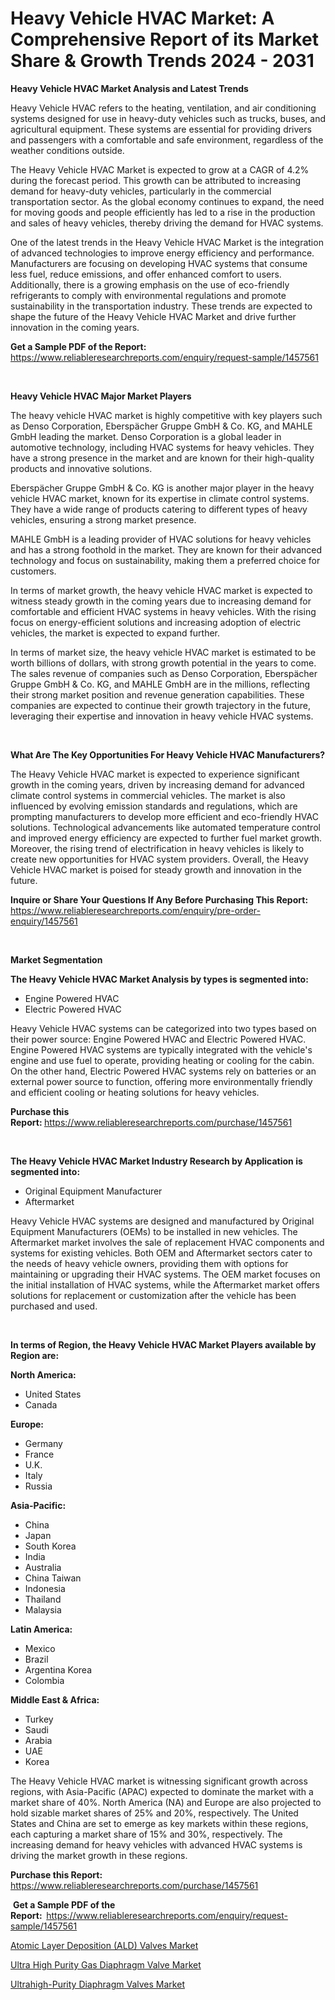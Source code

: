 <p><h1>Heavy Vehicle HVAC Market: A Comprehensive Report of its Market Share & Growth Trends 2024 - 2031</h1></p><p><strong>Heavy Vehicle HVAC Market Analysis and Latest Trends</strong></p>
<p><p>Heavy Vehicle HVAC refers to the heating, ventilation, and air conditioning systems designed for use in heavy-duty vehicles such as trucks, buses, and agricultural equipment. These systems are essential for providing drivers and passengers with a comfortable and safe environment, regardless of the weather conditions outside.</p><p>The Heavy Vehicle HVAC Market is expected to grow at a CAGR of 4.2% during the forecast period. This growth can be attributed to increasing demand for heavy-duty vehicles, particularly in the commercial transportation sector. As the global economy continues to expand, the need for moving goods and people efficiently has led to a rise in the production and sales of heavy vehicles, thereby driving the demand for HVAC systems.</p><p>One of the latest trends in the Heavy Vehicle HVAC Market is the integration of advanced technologies to improve energy efficiency and performance. Manufacturers are focusing on developing HVAC systems that consume less fuel, reduce emissions, and offer enhanced comfort to users. Additionally, there is a growing emphasis on the use of eco-friendly refrigerants to comply with environmental regulations and promote sustainability in the transportation industry. These trends are expected to shape the future of the Heavy Vehicle HVAC Market and drive further innovation in the coming years.</p></p>
<p><strong>Get a Sample PDF of the Report:&nbsp;</strong> <a href="https://www.reliableresearchreports.com/enquiry/request-sample/1457561">https://www.reliableresearchreports.com/enquiry/request-sample/1457561</a></p>
<p>&nbsp;</p>
<p><strong>Heavy Vehicle HVAC Major Market Players</strong></p>
<p><p>The heavy vehicle HVAC market is highly competitive with key players such as Denso Corporation, Eberspächer Gruppe GmbH & Co. KG, and MAHLE GmbH leading the market. Denso Corporation is a global leader in automotive technology, including HVAC systems for heavy vehicles. They have a strong presence in the market and are known for their high-quality products and innovative solutions.</p><p>Eberspächer Gruppe GmbH & Co. KG is another major player in the heavy vehicle HVAC market, known for its expertise in climate control systems. They have a wide range of products catering to different types of heavy vehicles, ensuring a strong market presence.</p><p>MAHLE GmbH is a leading provider of HVAC solutions for heavy vehicles and has a strong foothold in the market. They are known for their advanced technology and focus on sustainability, making them a preferred choice for customers.</p><p>In terms of market growth, the heavy vehicle HVAC market is expected to witness steady growth in the coming years due to increasing demand for comfortable and efficient HVAC systems in heavy vehicles. With the rising focus on energy-efficient solutions and increasing adoption of electric vehicles, the market is expected to expand further.</p><p>In terms of market size, the heavy vehicle HVAC market is estimated to be worth billions of dollars, with strong growth potential in the years to come. The sales revenue of companies such as Denso Corporation, Eberspächer Gruppe GmbH & Co. KG, and MAHLE GmbH are in the millions, reflecting their strong market position and revenue generation capabilities. These companies are expected to continue their growth trajectory in the future, leveraging their expertise and innovation in heavy vehicle HVAC systems.</p></p>
<p>&nbsp;</p>
<p><strong>What Are The Key Opportunities For Heavy Vehicle HVAC Manufacturers?</strong></p>
<p><p>The Heavy Vehicle HVAC market is expected to experience significant growth in the coming years, driven by increasing demand for advanced climate control systems in commercial vehicles. The market is also influenced by evolving emission standards and regulations, which are prompting manufacturers to develop more efficient and eco-friendly HVAC solutions. Technological advancements like automated temperature control and improved energy efficiency are expected to further fuel market growth. Moreover, the rising trend of electrification in heavy vehicles is likely to create new opportunities for HVAC system providers. Overall, the Heavy Vehicle HVAC market is poised for steady growth and innovation in the future.</p></p>
<p><strong>Inquire or Share Your Questions If Any Before Purchasing This Report:</strong> <a href="https://www.reliableresearchreports.com/enquiry/pre-order-enquiry/1457561">https://www.reliableresearchreports.com/enquiry/pre-order-enquiry/1457561</a></p>
<p>&nbsp;</p>
<p><strong>Market Segmentation</strong></p>
<p><strong>The Heavy Vehicle HVAC Market Analysis by types is segmented into:</strong></p>
<p><ul><li>Engine Powered HVAC</li><li>Electric Powered HVAC</li></ul></p>
<p><p>Heavy Vehicle HVAC systems can be categorized into two types based on their power source: Engine Powered HVAC and Electric Powered HVAC. Engine Powered HVAC systems are typically integrated with the vehicle's engine and use fuel to operate, providing heating or cooling for the cabin. On the other hand, Electric Powered HVAC systems rely on batteries or an external power source to function, offering more environmentally friendly and efficient cooling or heating solutions for heavy vehicles.</p></p>
<p><strong>Purchase this Report:&nbsp;</strong><a href="https://www.reliableresearchreports.com/purchase/1457561">https://www.reliableresearchreports.com/purchase/1457561</a></p>
<p>&nbsp;</p>
<p><strong>The Heavy Vehicle HVAC Market Industry Research by Application is segmented into:</strong></p>
<p><ul><li>Original Equipment Manufacturer</li><li>Aftermarket</li></ul></p>
<p><p>Heavy Vehicle HVAC systems are designed and manufactured by Original Equipment Manufacturers (OEMs) to be installed in new vehicles. The Aftermarket market involves the sale of replacement HVAC components and systems for existing vehicles. Both OEM and Aftermarket sectors cater to the needs of heavy vehicle owners, providing them with options for maintaining or upgrading their HVAC systems. The OEM market focuses on the initial installation of HVAC systems, while the Aftermarket market offers solutions for replacement or customization after the vehicle has been purchased and used.</p></p>
<p>&nbsp;</p>
<p><strong>In terms of Region, the Heavy Vehicle HVAC Market Players available by Region are:</strong></p>
<p>
    <p> <strong> North America: </strong>
        <ul>
            <li>United States</li>
            <li>Canada</li>
        </ul>
        </p> 
    <p> <strong> Europe: </strong>
        <ul>
            <li>Germany</li>
            <li>France</li>
            <li>U.K.</li>
            <li>Italy</li>
            <li>Russia</li>
        </ul>
        </p> 
    <p> <strong> Asia-Pacific: </strong>
        <ul>
            <li>China</li>
            <li>Japan</li>
            <li>South Korea</li>
            <li>India</li>
            <li>Australia</li>
            <li>China Taiwan</li>
            <li>Indonesia</li>
            <li>Thailand</li>
            <li>Malaysia</li>
        </ul>
        </p> 
    <p> <strong> Latin America: </strong>
        <ul>
            <li>Mexico</li>
            <li>Brazil</li>
            <li>Argentina Korea</li>
            <li>Colombia</li>
        </ul>
        </p> 
    <p> <strong> Middle East & Africa: </strong>
        <ul>
            <li>Turkey</li>
            <li>Saudi</li>
            <li>Arabia</li>
            <li>UAE</li>
            <li>Korea</li>
        </ul>
    </p>
    </p>
<p><p>The Heavy Vehicle HVAC market is witnessing significant growth across regions, with Asia-Pacific (APAC) expected to dominate the market with a market share of 40%. North America (NA) and Europe are also projected to hold sizable market shares of 25% and 20%, respectively. The United States and China are set to emerge as key markets within these regions, each capturing a market share of 15% and 30%, respectively. The increasing demand for heavy vehicles with advanced HVAC systems is driving the market growth in these regions.</p></p>
<p><strong>Purchase this Report: </strong><a href="https://www.reliableresearchreports.com/purchase/1457561">https://www.reliableresearchreports.com/purchase/1457561</a></p>
<p>&nbsp;<strong>Get a Sample PDF of the Report:&nbsp;&nbsp;</strong><a href="https://www.reliableresearchreports.com/enquiry/request-sample/1457561">https://www.reliableresearchreports.com/enquiry/request-sample/1457561</a></p>
<p><strong></strong></p>
<p><p><a href="https://view.publitas.com/reportprime-1/atomic-layer-deposition-ald-valves-market-size-market-trends-and-growth-outlook-forecasted-for-period-from-2024-to-2031/">Atomic Layer Deposition (ALD) Valves Market</a></p><p><a href="https://view.publitas.com/reportprime-1/ultra-high-purity-gas-diaphragm-valve-market-size-market-share-and-global-market-analysis-report-2024-2031/">Ultra High Purity Gas Diaphragm Valve Market</a></p><p><a href="https://view.publitas.com/reportprime-1/ultrahigh-purity-diaphragm-valves-market-offer-valuable-insights-into-market-size-market-share-market-trends-and-projections-spanning-from-2024-to-2031/">Ultrahigh-Purity Diaphragm Valves Market</a></p></p>
